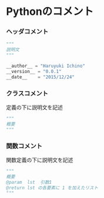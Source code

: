 # Pythonのコメント

### ヘッダコメント
```python
"""
説明文
"""

__author__ = "Haruyuki Ichino"
__version__ = "0.0.1"
__date__    = "2015/12/24"

```

### クラスコメント
定義の下に説明文を記述
```python
"""
概要
"""
```

### 関数コメント
関数定義の下に説明文を記述
```python
"""
概要
@param  lst  引数1
@return lst の各要素に 1 を加えたリスト
"""
```
